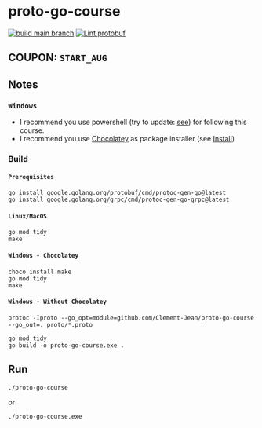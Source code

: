 # proto-go-course

[![build main branch](https://github.com/Clement-Jean/proto-go-course/actions/workflows/build.yml/badge.svg)](https://github.com/Clement-Jean/proto-go-course/actions/workflows/build.yml) [![Lint protobuf](https://github.com/Clement-Jean/proto-go-course/actions/workflows/lint.yml/badge.svg)](https://github.com/Clement-Jean/proto-go-course/actions/workflows/lint.yml)

## COUPON: `START_AUG`

## Notes

### `Windows`

- I recommend you use powershell (try to update: [see](https://github.com/PowerShell/PowerShell/releases)) for following this course.
- I recommend you use [Chocolatey](https://chocolatey.org/) as package installer (see [Install](https://chocolatey.org/install))


### Build

#### `Prerequisites`

```shell
go install google.golang.org/protobuf/cmd/protoc-gen-go@latest
go install google.golang.org/grpc/cmd/protoc-gen-go-grpc@latest
```

#### `Linux/MacOS`

```shell
go mod tidy
make
```

#### `Windows - Chocolatey`
```shell
choco install make
go mod tidy
make
```

#### `Windows - Without Chocolatey`

```shell
protoc -Iproto --go_opt=module=github.com/Clement-Jean/proto-go-course --go_out=. proto/*.proto

go mod tidy
go build -o proto-go-course.exe .
```

## Run

```
./proto-go-course
```

or

```
./proto-go-course.exe
```
